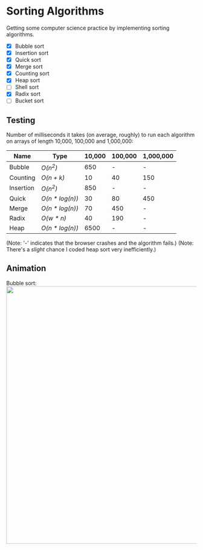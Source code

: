 # Sorting Algorithms
Getting some computer science practice by implementing sorting algorithms.

- [x] Bubble sort
- [x] Insertion sort
- [x] Quick sort
- [x] Merge sort
- [x] Counting sort
- [x] Heap sort
- [ ] Shell sort
- [x] Radix sort
- [ ] Bucket sort

## Testing
Number of milliseconds it takes (on average, roughly) to run each algorithm on arrays of length 10,000, 100,000 and 1,000,000:

Name | Type | 10,000 | 100,000 | 1,000,000
--- | --- | --- | --- | ---
Bubble | *O(n<sup>2</sup>)* | 650 | - | -
Counting | *O(n + k)* | 10 | 40 | 150
Insertion | *O(n<sup>2</sup>)* | 850 | - | -
Quick | *O(n * log(n))* | 30 | 80 | 450
Merge | *O(n * log(n))* | 70 | 450 | -
Radix | *O(w * n)* | 40 | 190 | -
Heap | *O(n * log(n))* | 6500 | - | -

(Note: '-' indicates that the browser crashes and the algorithm fails.)
(Note: There's a *slight* chance I coded heap sort very inefficiently.)

## Animation
Bubble sort:
<img src="https://media.giphy.com/media/4N958dvCfVHiCSaHKG/giphy.gif" width="680px">
